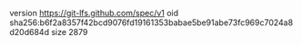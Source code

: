 version https://git-lfs.github.com/spec/v1
oid sha256:b6f2a8357f42bcd9076fd19161353babae5be91abe73fc969c7024a8d20d684d
size 2879
